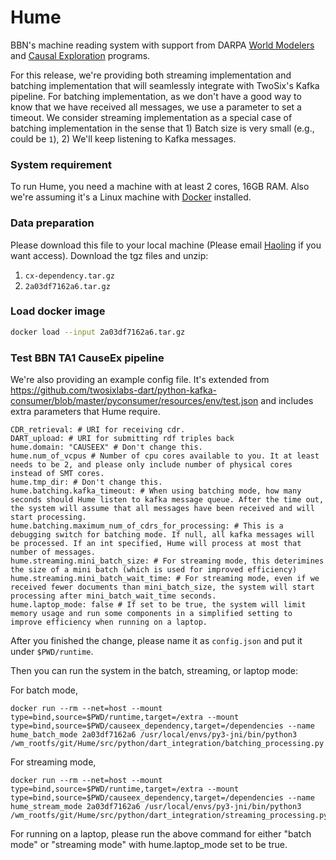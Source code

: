 # Hume
BBN's machine reading system with support from
 DARPA [World Modelers](https://www.darpa.mil/program/world-modelers)
and [Causal Exploration](https://www.darpa.mil/program/causal-exploration) programs. 

For this release, we're providing both streaming implementation and batching implementation that will seamlessly integrate with TwoSix's Kafka pipeline. For batching implementation, as we don't have a good way to know that we have received all messages, we use a parameter to set a timeout. We consider streaming implementation as a special case of batching implementation in the sense that 1) Batch size is very small (e.g., could be `1`), 2) We'll keep listening to Kafka messages. 

### System requirement

To run Hume, you need a machine with at least 2 cores, 16GB RAM. Also we're assuming it's a Linux machine with [Docker](https://www.docker.com/) installed. 

### Data preparation

Please download this file to your local machine (Please email [Haoling](mailto:haoling.qiu@raytheon.com) if you want access). Download the tgz files and unzip:

1. `cx-dependency.tar.gz`
2. `2a03df7162a6.tar.gz`


### Load docker image

```bash
docker load --input 2a03df7162a6.tar.gz
```

### Test BBN TA1 CauseEx pipeline

We're also providing an example config file. It's extended from https://github.com/twosixlabs-dart/python-kafka-consumer/blob/master/pyconsumer/resources/env/test.json and includes extra parameters that Hume require.

```
CDR_retrieval: # URI for receiving cdr.
DART_upload: # URI for submitting rdf triples back
hume.domain: "CAUSEEX" # Don't change this.
hume.num_of_vcpus # Number of cpu cores available to you. It at least needs to be 2, and please only include number of physical cores instead of SMT cores.
hume.tmp_dir: # Don't change this.
hume.batching.kafka_timeout: # When using batching mode, how many seconds should Hume listen to kafka message queue. After the time out, the system will assume that all messages have been received and will start processing.
hume.batching.maximum_num_of_cdrs_for_processing: # This is a debugging switch for batching mode. If null, all kafka messages will be processed. If an int specified, Hume will process at most that number of messages.
hume.streaming.mini_batch_size: # For streaming mode, this deterimines the size of a mini batch (which is used for improved efficiency)
hume.streaming.mini_batch_wait_time: # For streaming mode, even if we received fewer documents than mini_batch_size, the system will start processing after mini_batch_wait_time seconds.
hume.laptop_mode: false # If set to be true, the system will limit memory usage and run some components in a simplified setting to improve efficiency when running on a laptop.
```

After you finished the change, please name it as `config.json` and put it under `$PWD/runtime`.

Then you can run the system in the batch, streaming, or laptop mode:

For batch mode, 

```
docker run --rm --net=host --mount type=bind,source=$PWD/runtime,target=/extra --mount type=bind,source=$PWD/causeex_dependency,target=/dependencies --name hume_batch_mode 2a03df7162a6 /usr/local/envs/py3-jni/bin/python3 /wm_rootfs/git/Hume/src/python/dart_integration/batching_processing.py
```

For streaming mode,

```
docker run --rm --net=host --mount type=bind,source=$PWD/runtime,target=/extra --mount type=bind,source=$PWD/causeex_dependency,target=/dependencies --name hume_stream_mode 2a03df7162a6 /usr/local/envs/py3-jni/bin/python3 /wm_rootfs/git/Hume/src/python/dart_integration/streaming_processing.py
```

For running on a laptop, please run the above command for either "batch mode" or "streaming mode" with hume.laptop_mode set to be true. 

